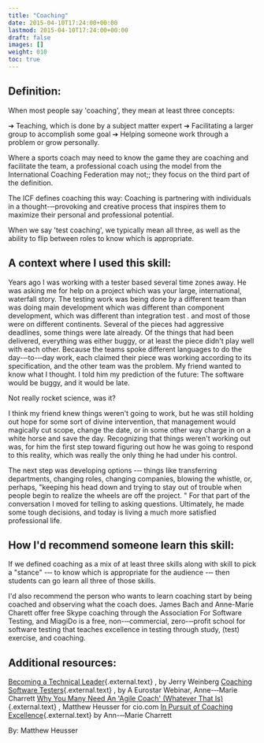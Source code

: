 ```yaml
---
title: "Coaching"
date: 2015-04-10T17:24:00+00:00
lastmod: 2015-04-10T17:24:00+00:00
draft: false
images: []
weight: 010
toc: true
---
```


## Definition:

When most people say \'coaching\', they mean at least three concepts:

➔ Teaching, which is done by a subject matter expert
➔ Facilitating a larger group to accomplish some goal
➔ Helping someone work through a problem or grow personally.

Where a sports coach may need to know the game they are coaching and facilitate the team, a professional coach using the model from the International Coaching Federation may not;; they focus on the third part of the definition.

The ICF defines coaching this way: Coaching is partnering with individuals in a thought-‐‑provoking and creative process that inspires them to maximize their personal and professional potential.

When we say \'test coaching\', we typically mean all three, as well as the ability to flip between roles to know which is appropriate.


## A context where I used this skill:

Years ago I was working with a tester based several time zones away.
He was asking me for help on a project which was your large, international, waterfall story.
The testing work was being done by a different team than was doing main development which was different than component development, which was different than integration test \.
and most of those were on different continents.
Several of the pieces had aggressive deadlines, some things were late already.
Of the things that had been delivered, everything was either buggy, or at least the piece didn\'t play well with each other.
Because the teams spoke different languages to do the day-‐‑to-‐‑day work, each claimed their piece was working according to its specification, and the other team was the problem.
My friend wanted to know what I thought.
I told him my prediction of the future: The software would be buggy, and it would be late.

Not really rocket science, was it?

I think my friend knew things weren\'t going to work, but he was still holding out hope for some sort of divine intervention, that management would magically cut scope, change the date, or in some other way charge in on a white horse and save the day.
Recognizing that things weren\'t working out was, for him the first step toward figuring out how he was going to respond to this reality, which was really the only thing he had under his control.

The next step was developing options -‐‑ things like transferring departments, changing roles, changing companies, blowing the whistle, or, perhaps, \"keeping his head down and trying to stay out of trouble when people begin to realize the wheels are off the project.
\" For that part of the conversation I moved for telling to asking questions.
Ultimately, he made some tough decisions, and today is living a much more satisfied professional life.


## How I\'d recommend someone learn this skill:

If we defined coaching as a mix of at least three skills along with skill to pick a \"stance\" -‐‑ to know which is appropriate for the audience -‐‑ then students can go learn all three of those skills.

I\'d also recommend the person who wants to learn coaching start by being coached and observing what the coach does.
James Bach and Anne-Marie Charett offer free Skype coaching through the Association For Software Testing, and MiagiDo is a free, non-‐‑commercial, zero-‐‑profit school for software testing that teaches excellence in testing through study, (test) exercise, and coaching.


## Additional resources:

[Becoming a Technical Leader](http://www.amazon.com/Becoming-Technical-Leader-Problem-Solving-Approach/dp/0932633021){.external.text} , by Jerry Weinberg
[Coaching Software Testers](http://testhuddle.com/resource/coaching-for-software-testers-with-anne-marie-charrett/){.external.text} , by A Eurostar Webinar, Anne-‐‑Marie Charrett
[Why You Many Need An \'Agile Coach\' (Whatever That Is)](http://www.cio.com/article/2381752/agile-development/why-you-may-need-an-agile-coach-whatever-one-is.html){.external.text} , Matthew Heusser for cio.com
[In Pursuit of Coaching Excellence](http://mavericktester.com/archive/in-pursuit-of-excellence/){.external.text} by Ann-‐‑Marie Charrett


By: Matthew Heusser

